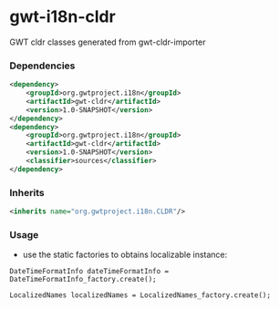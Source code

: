 # gwt-i18n-cldr
GWT cldr classes generated from gwt-cldr-importer

### Dependencies

```xml
<dependency>
    <groupId>org.gwtproject.i18n</groupId>
    <artifactId>gwt-cldr</artifactId>
    <version>1.0-SNAPSHOT</version>
</dependency>
<dependency>
    <groupId>org.gwtproject.i18n</groupId>
    <artifactId>gwt-cldr</artifactId>
    <version>1.0-SNAPSHOT</version>
    <classifier>sources</classifier>
</dependency>
```

### Inherits

```xml
<inherits name="org.gwtproject.i18n.CLDR"/>
```

### Usage

- use the static factories to obtains localizable instance:

```
DateTimeFormatInfo dateTimeFormatInfo = DateTimeFormatInfo_factory.create();

LocalizedNames localizedNames = LocalizedNames_factory.create();
```
